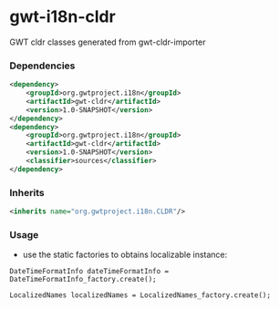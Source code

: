 # gwt-i18n-cldr
GWT cldr classes generated from gwt-cldr-importer

### Dependencies

```xml
<dependency>
    <groupId>org.gwtproject.i18n</groupId>
    <artifactId>gwt-cldr</artifactId>
    <version>1.0-SNAPSHOT</version>
</dependency>
<dependency>
    <groupId>org.gwtproject.i18n</groupId>
    <artifactId>gwt-cldr</artifactId>
    <version>1.0-SNAPSHOT</version>
    <classifier>sources</classifier>
</dependency>
```

### Inherits

```xml
<inherits name="org.gwtproject.i18n.CLDR"/>
```

### Usage

- use the static factories to obtains localizable instance:

```
DateTimeFormatInfo dateTimeFormatInfo = DateTimeFormatInfo_factory.create();

LocalizedNames localizedNames = LocalizedNames_factory.create();
```
